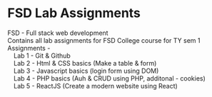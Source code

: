 # FSD Lab Assignments
 
FSD - Full stack web development<br/>
Contains all lab assignments for FSD College course for TY sem 1<br/>
Assignments -<br/>
&emsp;Lab 1 - Git & Github<br/>
&emsp;Lab 2 - Html & CSS basics (Make a table & form)<br/>
&emsp;Lab 3 - Javascript basics (login form using DOM)<br/>
&emsp;Lab 4 - PHP basics (Auh & CRUD using PHP, additonal - cookies)<br/>
&emsp;Lab 5 - ReactJS (Create a modern website using React)
